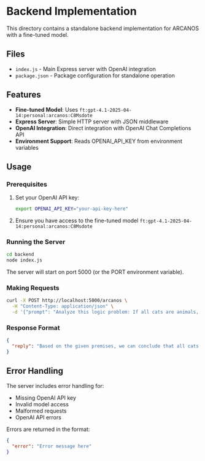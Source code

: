 # Backend Implementation

This directory contains a standalone backend implementation for ARCANOS with a fine-tuned model.

## Files

- `index.js` - Main Express server with OpenAI integration
- `package.json` - Package configuration for standalone operation

## Features

- **Fine-tuned Model**: Uses `ft:gpt-4.1-2025-04-14:personal:arcanos:C8Msdote`
- **Express Server**: Simple HTTP server with JSON middleware
- **OpenAI Integration**: Direct integration with OpenAI Chat Completions API
- **Environment Support**: Reads OPENAI_API_KEY from environment variables

## Usage

### Prerequisites

1. Set your OpenAI API key:
   ```bash
   export OPENAI_API_KEY="your-api-key-here"
   ```

2. Ensure you have access to the fine-tuned model `ft:gpt-4.1-2025-04-14:personal:arcanos:C8Msdote`

### Running the Server

```bash
cd backend
node index.js
```

The server will start on port 5000 (or the PORT environment variable).

### Making Requests

```bash
curl -X POST http://localhost:5000/arcanos \
  -H "Content-Type: application/json" \
  -d '{"prompt": "Analyze this logic problem: If all cats are animals, and some animals are pets, what can we conclude about cats?"}'
```

### Response Format

```json
{
  "reply": "Based on the given premises, we can conclude that all cats are animals (given directly). However, we cannot definitively conclude that cats are pets, as the second premise only states that some animals are pets, not all animals."
}
```

## Error Handling

The server includes error handling for:
- Missing OpenAI API key
- Invalid model access
- Malformed requests
- OpenAI API errors

Errors are returned in the format:
```json
{
  "error": "Error message here"
}
```